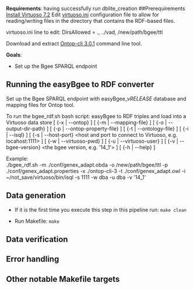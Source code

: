 **Requirements**: having successfully run dblite_creation
##Prerequirements 
[Install Virtuoso 7.2](http://vos.openlinksw.com/owiki/wiki/VOS#How%20Do%20I%20Install%20Virtuoso%3F)
Edit [virtuoso.ini](http://docs.openlinksw.com/virtuoso/dbadm/) configuration file to allow for reading/writing files in the directory that contains the RDF-based files.

virtuoso.ini line to edit: DirsAllowed = ., ../vad, /new/path/bgee/ttl

Download and extract [Ontop-cli 3.0.1](https://sourceforge.net/projects/ontop4obda/files/ontop-3.0.1/ontop-cli-3.0.1.zip/download) command line tool. 

**Goals**:
* Set up the Bgee SPARQL endpoint



## Running the easyBgee to RDF converter

Set up the Bgee SPARQL endpoint with easyBgee_v*RELEASE* database and mapping files for Ontop tool.

To run the bgee_rdf.sh bash script:
 easyBgee to RDF triples and load into a Virtuoso data store
                [ {-x | --ontop} <ontop directory> ]
                [ {-m | --mapping-file} <mapping file> ]
                [ {-o | --output-dir-path} <Turtle file output> ]
                [ {-p | --ontop-property-file} <property file>  ]
                [ {-t | --ontology-file} <ontology file> ]
                [ {-i | --isql} <iSQL tool from Virtuoso> ]
                [ {-s | --host-port} <host and port to connect to Virtuoso, e.g. locahost:1111> ]
                [ {-w | --virtuoso-pwd} <Virtuoso password> ]
                [ {-u | --virtuoso-user} <Virtuoso username> ]
                [ {-v | --bgee-version} <the bgee version, e.g. '14_1'> ]
                [ {-h | --help} <usage help> ]

   Example:              
    ./bgee_rdf.sh -m ./conf/genex_adapt.obda -o /new/path/bgee/ttl -p  ./conf/genex_adapt.properties -x ./ontop-cli-3 -t ./conf/genex_adapt.owl -i ~/not_save/virtuoso/bin/isql -s 1111 -w dba -u dba -v '14_1'



## Data generation

* If it is the first time you execute this step in this pipeline run:
  `make clean`

* Run Makefile:
  `make`

## Data verification

## Error handling

## Other notable Makefile targets

